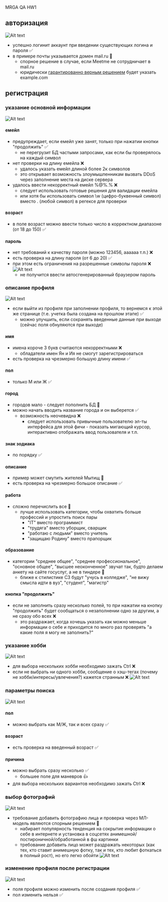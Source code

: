 MRGA QA HW1

## авторизация
![Alt text](img/image-5.png)
- успешно логинит аккаунт при введении существующих логина и пароля ✅
- в примере почты указывается домен mail.ru 🤔
  - спорное решение в случае, если Meetme не сотрудничает в mail.ru
  - юридически  [гарантированно верным решением](https://ru.wikipedia.org/wiki/%D0%94%D0%BE%D0%BC%D0%B5%D0%BD%D1%8B_%D0%B4%D0%BB%D1%8F_%D0%BF%D1%80%D0%B8%D0%BC%D0%B5%D1%80%D0%BE%D0%B2) будет указать example.com

## регистрация
### указание основной информации
![Alt text](img/image-4.png)
#### емейл
- предупреждает, если емейл уже занят, только при нажатии кнопки "продолжить" ✅
  - не перегрузит БД частыми запросами, как если бы проверялось на каждый символ
- нет проверки на длину емейла ❌
  - удалось указать емейл длиной более 2к символов
  - это открывает возможность злоумышленникам вызвать DDoS через заполнение места на диске сервера
- удалось ввести некорректный емейл %@%.% ❌
  - следует использовать готовые решения для валидации емейла
  - или хотя бы использовать символ \w (цифро-буквенный символ) вместо . (любой символ) в регексе для проверки
#### возраст
- в поле возраст можно ввести только число в корректном диапазоне (от 18 до 150) ✅
#### пароль
- нет требований к качеству пароля (можно 123456, aaaaaa т.п.) ❌
- есть проверка на длину пароля (от 6 до 20) ✅
- при этом есть ограничения на разрешенные символы пароля ❌
![Alt text](img/image-2.png)
  - не получится ввести автосгенерированный браузером пароль

### описание профиля
![Alt text](img/image-3.png)
- если выйти из профиля при заполнении профиля, то вернемся к этой же странице (т.е. учетка была создана на прошлом этапе) ✅
  - можно улучшить, если сохранять введенные данные при выходе (сейчас поля обнуляются при выходе)
#### имя
- имена короче 3 букв считаются некорректными ❌
  - обладатели имен Ян и Ия не смогут зарегистрироваться
- есть проверка на чрезмерно большую длину имени ✅
#### пол
- только М или Ж ✅
#### город
- городов мало - следует пополнить БД 🤔
- можно начать вводить название города и он выберется ✅
  - возможность неочевидна ❌
    - следует использовать привычные пользователю эл-ты интерфейса для этой фичи - показать мигающий курсор, интерактивно отображать ввод пользователя и т.п.
#### знак зодиака 
- по порядку ✅
#### описание
- пример может смутить жителей Мытищ 🤔
- есть проверка на чрезмерно большое описание ✅
#### работа
- сложно перечислить все 🤔
  - лучше использовать категории, чтобы охватить больше профессий и упростить поиск пары
    - "IT" вместо программист
    - "трудяга" вместо уборщик, сварщик
    - "работаю с людьми" вместо учитель
    - "защищаю Родину" вместо прапорщик
#### образование
- категории "среднее общее", "среднее профессиональное", "основное общее", "высшее неоконченное" звучат так, будто делаем анкету на сайте госуслуг, а не в тиндере 🤔
  - ближе к стилистике СЗ будут "учусь в колледже", "не вижу смысла идти в вуз", "студент", "магистр"

#### кнопка "продолжить"
- если не заполнить сразу несколько полей, то при нажатии на кнопку "продолжить" будет сообщаться о незаполнении одно за другим, а не сразу обо всех ❌
  - это раздражает, когда хочешь указать как можно меньше информации о себе и приходится по много раз проверять "а какие поля я могу не заполнить?"

### указание хобби
![Alt text](img/image-6.png)
- для выбора нескольких хобби необходимо зажать Ctrl ❌
- если не выбрать ни одного хобби, сообщение о хэш-тегах (почему не хобби/интересы/увлечения?) кажется странным ❌
![Alt text](img/image-7.png)

### параметры поиска
![Alt text](img/image-8.png)
#### пол
- можно выбрать как М/Ж, так и всех сразу ✅

#### возраст
- есть проверка на введенный возраст ✅

#### причина
- можно выбрать сразу несколько ✅
  - большее поле для маневров 👍
- для выбора нескольких вариантов необходимо зажать Ctrl ❌

### выбор фотографий
![Alt text](img/image-9.png)
- требование добавить фотографию лица и проверка через МЛ-модель являются спорным решением 🤔
  - набирает популярность тенденция на сокрытие информации о себе в интернете и установка в соцсетях анимешной/постироничной/обработанной в фш картинки
  - требование добавить лицо может раздражать некоторых (как тех, кто ставит анимешную фотку, так и тех, кто любит фоткаться в полный рост), но его легко обойти
![Alt text](img/image-10.png)

### изменение профиля после регистрации
![Alt text](img/image-12.png)
- поля профиля можно изменить после создания профиля ✅
- пол изменить нельзя ✅